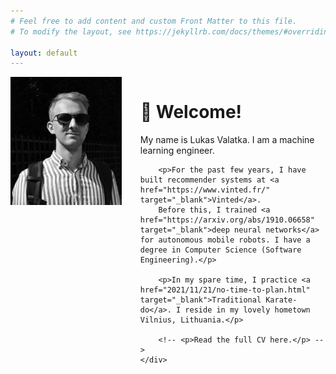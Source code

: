 ```yaml
---
# Feel free to add content and custom Front Matter to this file.
# To modify the layout, see https://jekyllrb.com/docs/themes/#overriding-theme-defaults

layout: default
---
```


<style>

@media (min-width: 500px) {
.grid-container {
    display: grid;
    grid-template-columns: 1.2fr 2fr;
    gap: 30px;
}
}

@media (max-width: 499px) {
.grid-container {
    display: block;
}

.grid-item {
    margin-bottom: 30px;
}
}

</style>

<div class="grid-container">
    <img class="grid-item one" src="/assets/IMG_0762.jpeg" />
    <div class="grid-item two">
        <h1>👋 Welcome!</h1>
        <p>My name is Lukas Valatka. I am a machine learning engineer.</p>
        
        <p>For the past few years, I have built recommender systems at <a href="https://www.vinted.fr/" target="_blank">Vinted</a>.
        Before this, I trained <a href="https://arxiv.org/abs/1910.06658" target="_blank">deep neural networks</a> for autonomous mobile robots. I have a degree in Computer Science (Software Engineering).</p>

        <p>In my spare time, I practice <a href="2021/11/21/no-time-to-plan.html" target="_blank">Traditional Karate-do</a>. I reside in my lovely hometown Vilnius, Lithuania.</p>

        <!-- <p>Read the full CV here.</p> -->
    </div>
</div>
